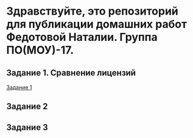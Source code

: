# Здравствуйте, это репозиторий для публикации домашних работ Федотовой Наталии. Группа ПО(МОУ)-17.

## Задание 1. Сравнение лицензий

[Задание 1](task1.md)


## Задание 2

## Задание 3



